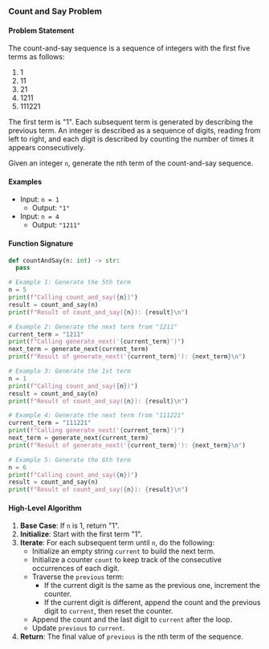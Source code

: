 ### Count and Say Problem

#### Problem Statement
The count-and-say sequence is a sequence of integers with the first five terms as follows:
1. 1
2. 11
3. 21
4. 1211
5. 111221

The first term is "1". Each subsequent term is generated by describing the previous term. An integer is described as a sequence of digits, reading from left to right, and each digit is described by counting the number of times it appears consecutively.

Given an integer `n`, generate the nth term of the count-and-say sequence.

#### Examples
- Input: `n = 1`
  - Output: `"1"`
- Input: `n = 4`
  - Output: `"1211"`

#### Function Signature
```python
def countAndSay(n: int) -> str:
  pass

# Example 1: Generate the 5th term
n = 5
print(f"Calling count_and_say({n})")
result = count_and_say(n)
print(f"Result of count_and_say({n}): {result}\n")

# Example 2: Generate the next term from "1211"
current_term = "1211"
print(f"Calling generate_next('{current_term}')")
next_term = generate_next(current_term)
print(f"Result of generate_next('{current_term}'): {next_term}\n")

# Example 3: Generate the 1st term
n = 1
print(f"Calling count_and_say({n})")
result = count_and_say(n)
print(f"Result of count_and_say({n}): {result}\n")

# Example 4: Generate the next term from "111221"
current_term = "111221"
print(f"Calling generate_next('{current_term}')")
next_term = generate_next(current_term)
print(f"Result of generate_next('{current_term}'): {next_term}\n")

# Example 5: Generate the 6th term
n = 6
print(f"Calling count_and_say({n})")
result = count_and_say(n)
print(f"Result of count_and_say({n}): {result}\n")
```

#### High-Level Algorithm
1. **Base Case**: If `n` is 1, return "1".
2. **Initialize**: Start with the first term "1".
3. **Iterate**: For each subsequent term until `n`, do the following:
    - Initialize an empty string `current` to build the next term.
    - Initialize a counter `count` to keep track of the consecutive occurrences of each digit.
    - Traverse the `previous` term:
        - If the current digit is the same as the previous one, increment the counter.
        - If the current digit is different, append the count and the previous digit to `current`, then reset the counter.
    - Append the count and the last digit to `current` after the loop.
    - Update `previous` to `current`.
4. **Return**: The final value of `previous` is the nth term of the sequence.
